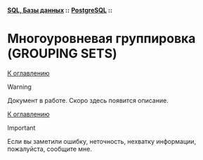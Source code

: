 **[SQL, Базы данных](../../README.md#sql-and-db) ::** 
**[PostgreSQL](../../README.md#sql-and-db-postgresql) ::**
# Многоуровневая группировка (GROUPING SETS)

<!--

-->

[К оглавлению](../../README.md#sql-and-db-postgresql)

> [!WARNING]
> Документ в работе. Скоро здесь появится описание.

[К оглавлению](../../README.md#sql-and-db-postgresql)

> [!IMPORTANT]
> Если вы заметили ошибку, неточность, нехватку информации, пожалуйста, сообщите мне.
